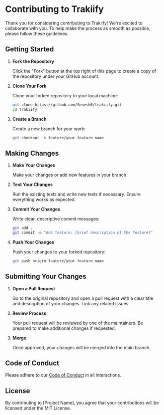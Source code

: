 # Contributing to Trakiify

Thank you for considering contributing to Trakiify! We're excited to collaborate with you. To help make the process as smooth as possible, please follow these guidelines.

## Getting Started

1. **Fork the Repository** 

   Click the "Fork" button at the top right of this page to create a copy of the repository under your GitHub account.

2. **Clone Your Fork**  

   Clone your forked repository to your local machine:

   ```bash
   git clone https://github.com/Senesh6/trakiify.git
   cd trakiify
   ```

3. **Create a Branch**  

   Create a new branch for your work:

   ```bash
   git checkout -b feature/your-feature-name
   ```

## Making Changes

1. **Make Your Changes**  

   Make your changes or add new features in your branch.

2. **Test Your Changes**  

   Run the existing tests and write new tests if necessary. Ensure everything works as expected.

3. **Commit Your Changes**  

   Write clear, descriptive commit messages:

   ```bash
   git add .
   git commit -m "Add feature: [brief description of the feature]"
   ```

4. **Push Your Changes**  

   Push your changes to your forked repository:

   ```bash
   git push origin feature/your-feature-name
   ```

## Submitting Your Changes

1. **Open a Pull Request**  

   Go to the original repository and open a pull request with a clear title and description of your changes. Link any related issues.

2. **Review Process**  

   Your pull request will be reviewed by one of the maintainers. Be prepared to make additional changes if requested.

3. **Merge**  

   Once approved, your changes will be merged into the main branch.

## Code of Conduct

Please adhere to our [Code of Conduct](CODEOFCONDUCT.md) in all interactions.

## License

By contributing to [Project Name], you agree that your contributions will be licensed under the MIT License.